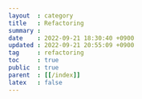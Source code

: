 ```yaml
---
layout  : category
title   : Refactoring
summary : 
date    : 2022-09-21 18:30:40 +0900
updated : 2022-09-21 20:55:09 +0900
tag     : refactoring
toc     : true
public  : true
parent  : [[/index]]
latex   : false
---
```


